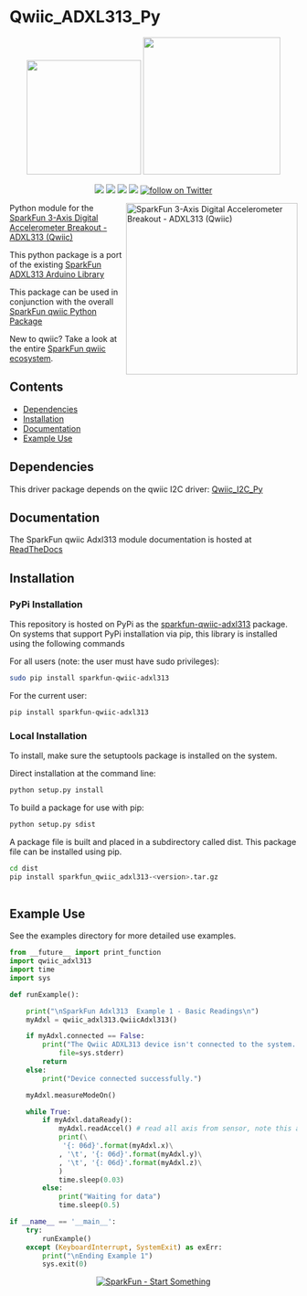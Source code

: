 Qwiic_ADXL313_Py
==================

<p align="center">
   <img src="https://cdn.sparkfun.com/assets/custom_pages/2/7/2/qwiic-logo-registered.jpg"  width=200>  
   <img src="https://www.python.org/static/community_logos/python-logo-master-v3-TM.png"  width=240>   
</p>
<p align="center">
	<a href="https://pypi.org/project/sparkfun-qwiic-adxl313/" alt="Package">
		<img src="https://img.shields.io/pypi/pyversions/sparkfun_qwiic_adxl313.svg" /></a>
	<a href="https://github.com/sparkfun/Qwiic_ADXL313_Py/issues" alt="Issues">
		<img src="https://img.shields.io/github/issues/sparkfun/Qwiic_ADXL313_Py.svg" /></a>
	<a href="https://qwiic-adxl313-py.readthedocs.io/en/latest/?" alt="Documentation">
		<img src="https://readthedocs.org/projects/qwiic-adxl313-py/badge/?version=latest&style=flat" /></a>
	<a href="https://github.com/sparkfun/Qwiic_ADXL313_Py/blob/master/LICENSE" alt="License">
		<img src="https://img.shields.io/badge/license-MIT-blue.svg" /></a>
	<a href="https://twitter.com/intent/follow?screen_name=sparkfun">
        	<img src="https://img.shields.io/twitter/follow/sparkfun.svg?style=social&logo=twitter"
           	 alt="follow on Twitter"></a>
	
</p>

<img src=""  align="right" width=300 alt="SparkFun 3-Axis Digital Accelerometer Breakout - ADXL313 (Qwiic)">

Python module for the [SparkFun 3-Axis Digital Accelerometer Breakout - ADXL313 (Qwiic)](https://www.sparkfun.com/products/17241)

This python package is a port of the existing [SparkFun ADXL313 Arduino Library](https://github.com/sparkfun/SparkFun_ADXL313_Arduino_Library)

This package can be used in conjunction with the overall [SparkFun qwiic Python Package](https://github.com/sparkfun/Qwiic_Py)

New to qwiic? Take a look at the entire [SparkFun qwiic ecosystem](https://www.sparkfun.com/qwiic).

## Contents

* [Dependencies](#dependencies)
* [Installation](#installation)
* [Documentation](#documentation)
* [Example Use](#example-use)

Dependencies 
---------------
This driver package depends on the qwiic I2C driver: 
[Qwiic_I2C_Py](https://github.com/sparkfun/Qwiic_I2C_Py)

Documentation
-------------
The SparkFun qwiic Adxl313 module documentation is hosted at [ReadTheDocs](https://qwiic-adxl313-py.readthedocs.io/en/latest/?)

Installation
-------------

### PyPi Installation
This repository is hosted on PyPi as the [sparkfun-qwiic-adxl313](https://pypi.org/project/sparkfun-qwiic-adxl313/) package. On systems that support PyPi installation via pip, this library is installed using the following commands

For all users (note: the user must have sudo privileges):
```sh
sudo pip install sparkfun-qwiic-adxl313
```
For the current user:

```sh
pip install sparkfun-qwiic-adxl313
```

### Local Installation
To install, make sure the setuptools package is installed on the system.

Direct installation at the command line:
```sh
python setup.py install
```

To build a package for use with pip:
```sh
python setup.py sdist
 ```
A package file is built and placed in a subdirectory called dist. This package file can be installed using pip.
```sh
cd dist
pip install sparkfun_qwiic_adxl313-<version>.tar.gz
  
```
Example Use
 ---------------
See the examples directory for more detailed use examples.

```python
from __future__ import print_function
import qwiic_adxl313
import time
import sys

def runExample():

	print("\nSparkFun Adxl313  Example 1 - Basic Readings\n")
	myAdxl = qwiic_adxl313.QwiicAdxl313()

	if myAdxl.connected == False:
		print("The Qwiic ADXL313 device isn't connected to the system. Please check your connection", \
			file=sys.stderr)
		return
	else:
		print("Device connected successfully.")        

	myAdxl.measureModeOn()

	while True:
		if myAdxl.dataReady():
			myAdxl.readAccel() # read all axis from sensor, note this also updates all instance variables
			print(\
			 '{: 06d}'.format(myAdxl.x)\
			, '\t', '{: 06d}'.format(myAdxl.y)\
			, '\t', '{: 06d}'.format(myAdxl.z)\
			)
			time.sleep(0.03)
		else:
			print("Waiting for data")
			time.sleep(0.5)

if __name__ == '__main__':
	try:
		runExample()
	except (KeyboardInterrupt, SystemExit) as exErr:
		print("\nEnding Example 1")
		sys.exit(0)

```
<p align="center">
<a href="https://www.sparkfun.com" alt="SparkFun">
<img src="https://cdn.sparkfun.com/assets/custom_pages/3/3/4/dark-logo-red-flame.png" alt="SparkFun - Start Something"></a>
</p>
